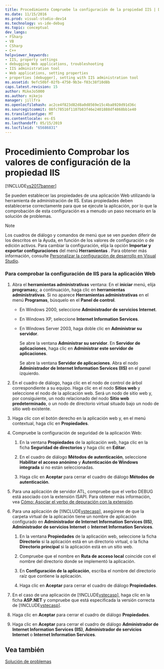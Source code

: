 ```yaml
---
title: Procedimiento Compruebe la configuración de la propiedad IIS | Documentos de Microsoft
ms.date: 11/15/2016
ms.prod: visual-studio-dev14
ms.technology: vs-ide-debug
ms.topic: conceptual
dev_langs:
- FSharp
- VB
- CSharp
- C++
helpviewer_keywords:
- IIS, property settings
- debugging Web applications, troubleshooting
- IIS administration tool
- Web applications, setting properties
- properties [debugger], setting with IIS administration tool
ms.assetid: 9efc50bf-02fb-4750-9b3e-f03c38f10d8b
caps.latest.revision: 15
author: MikeJo5000
ms.author: mikejo
manager: jillfra
ms.openlocfilehash: ac2ce4f823d82d8a0d8569e15c4ba8920d91d36c
ms.sourcegitcommit: 08fc78516f1107b83f46e2401888df4868bb1e40
ms.translationtype: MT
ms.contentlocale: es-ES
ms.lasthandoff: 05/15/2019
ms.locfileid: "65686831"
---
```

# <a name="how-to-verify-iis-property-settings"></a>Procedimiento Comprobar los valores de configuración de la propiedad IIS
[!INCLUDE[vs2017banner](../includes/vs2017banner.md)]

Se pueden establecer las propiedades de una aplicación Web utilizando la herramienta de administración de IIS. Estas propiedades deben establecerse correctamente para que se ejecute la aplicación, por lo que la comprobación de esta configuración es a menudo un paso necesario en la solución de problemas.  
  
> [!NOTE]
> Los cuadros de diálogo y comandos de menú que se ven pueden diferir de los descritos en la Ayuda, en función de los valores de configuración o de edición activos. Para cambiar la configuración, elija la opción **Importar y exportar configuraciones** del menú **Herramientas** . Para obtener más información, consulte [Personalizar la configuración de desarrollo en Visual Studio](https://msdn.microsoft.com/22c4debb-4e31-47a8-8f19-16f328d7dcd3).  
  
### <a name="to-check-iis-settings-for-the-web-application"></a>Para comprobar la configuración de IIS para la aplicación Web  
  
1. Abra el **herramientas administrativas** ventana: En el **iniciar** menú, elija **programas**y, a continuación, haga clic en **herramientas administrativas**. Si no aparece **Herramientas administrativas** en el menú **Programas**, búsquelo en el **Panel de control**.  
  
    - En Windows 2000, seleccione **Administrador de servicios Internet**.  
  
    - En Windows XP, seleccione **Internet Information Services**.  
  
    - En Windows Server 2003, haga doble clic en **Administrar su servidor**.  
  
         Se abre la ventana **Administrar su servidor**. En **Servidor de aplicaciones**, haga clic en **Administrar este servidor de aplicaciones**.  
  
         Se abre la ventana **Servidor de aplicaciones**. Abra el nodo **Administrador de Internet Information Services (IIS)** en el panel izquierdo.  
  
2. En el cuadro de diálogo, haga clic en el nodo de control de árbol correspondiente a su equipo. Haga clic en el nodo **Sitios web** y seleccione el nodo de la aplicación web. Será un nodo de sitio web y, por consiguiente, un nodo relacionado del nodo **Sitio web predeterminado**, o un nodo de directorio virtual situado bajo un nodo de sitio web existente.  
  
3. Haga clic con el botón derecho en la aplicación web y, en el menú contextual, haga clic en **Propiedades**.  
  
4. Compruebe la configuración de seguridad de la aplicación Web:  
  
    1. En la ventana **Propiedades** de la aplicación web, haga clic en la ficha **Seguridad de directorios** y haga clic en **Editar**.  
  
    2. En el cuadro de diálogo **Métodos de autenticación**, seleccione **Habilitar el acceso anónimo** y **Autenticación de Windows integrada** si no están seleccionadas.  
  
    3. Haga clic en **Aceptar** para cerrar el cuadro de diálogo **Métodos de autenticación**.  
  
5. Para una aplicación de servidor ATL, compruebe que el verbo DEBUG está asociado con la extensión ISAPI. Para obtener más información, vea [Cómo: Asociar el verbo de depuración con la extensión](https://msdn.microsoft.com/50d261d3-4bd4-41c0-b44e-3591086f121e).  
  
6. Para una aplicación de [!INCLUDE[vstecasp](../includes/vstecasp-md.md)], asegúrese de que la carpeta virtual de la aplicación tiene un nombre de aplicación configurado en **Administrador de Internet Information Services (IIS)**, **Administrador de servicios Internet** o **Internet Information Services**.  
  
    1. En la ventana **Propiedades** de la aplicación web, seleccione la ficha **Directorio** si la aplicación está en un directorio virtual, o la ficha **Directorio principal** si la aplicación está en un sitio web.  
  
    2. Compruebe que el nombre en **Ruta de acceso local** coincide con el nombre del directorio donde se implementó la aplicación.  
  
    3. En **Configuración de la aplicación**, escriba el nombre del directorio raíz que contiene la aplicación.  
  
    4. Haga clic en **Aceptar** para cerrar el cuadro de diálogo **Propiedades**.  
  
7. En el caso de una aplicación de [!INCLUDE[vstecasp](../includes/vstecasp-md.md)], haga clic en la ficha **ASP.NET** y compruebe que está especificada la versión correcta de [!INCLUDE[vstecasp](../includes/vstecasp-md.md)].  
  
8. Haga clic en **Aceptar** para cerrar el cuadro de diálogo **Propiedades**.  
  
9. Haga clic en **Aceptar** para cerrar el cuadro de diálogo **Administrador de Internet Information Services (IIS)**, **Administrador de servicios Internet** o **Internet Information Services**.  
  
## <a name="see-also"></a>Vea también  
 [Solución de problemas](../debugger/debugging-web-applications-troubleshooting.md)
